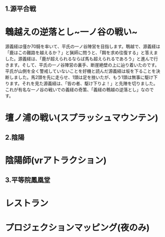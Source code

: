 ## 1.源平合戦
# 鵯越えの逆落とし~一ノ谷の戦い~
源義経は僅か70騎を率いて、平氏の一ノ谷陣営を目指します。鵯越で、源義経は「鹿はこの難路を越えるか？」と猟師に問うと、「餌を求め往復する」と答えました。源義経は、「鹿が超えられるならば馬も超えられるであろう」と進んで行きます。そして、平氏の一ノ谷陣営の裏手、断崖絶壁の上に辿り着いたのです。平氏が山側を全く警戒していないことを好機と読んだ源義経は坂を下ることを決断しました。馬2頭を先に走らせ、1頭は足を挫いたが、もう1頭は無事に駆け下ります。それを見た源義経は、「皆の者、駆け下りよ！」と先陣を切りました。これが有名な一ノ谷の戦いでの義経の奇策、「義経の鵯越の逆落とし」なのです。
# 壇ノ浦の戦い(スプラッシュマウンテン)
## 2.陰陽
# 陰陽師(vrアトラクション)
## 3.平等院鳳凰堂
# レストラン
# プロジェクションマッピング(夜のみ)
